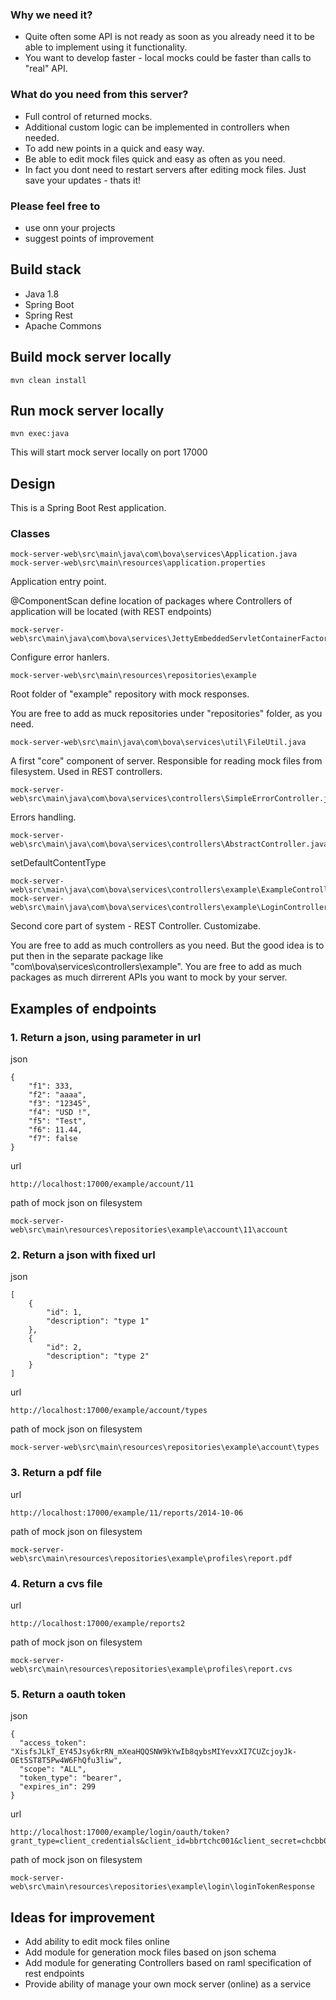 ### Why we need it?
- Quite often some API is not ready as soon as you already need it to be able to implement using it functionality.
- You want to develop faster - local mocks could be faster than calls to "real" API.

### What do you need from this server?
- Full control of returned mocks.
- Additional custom logic can be implemented in controllers when needed.
- To add new points in a quick and easy way.
- Be able to edit mock files quick and easy as often as you need.
- In fact you dont need to restart servers after editing mock files. Just save your updates - thats it!

### Please feel free to
* use onn your projects
* suggest points of improvement

## Build stack
* Java 1.8
* Spring Boot
* Spring Rest
* Apache Commons

## Build mock server locally

```
mvn clean install
```

## Run mock server locally

```
mvn exec:java
```

This will start mock server locally on port 17000

## Design

This is a Spring Boot Rest application.

### Classes
```
mock-server-web\src\main\java\com\bova\services\Application.java
mock-server-web\src\main\resources\application.properties
```

Application entry point.

@ComponentScan define location of packages where Controllers of application will be located (with REST endpoints)

```
mock-server-web\src\main\java\com\bova\services\JettyEmbeddedServletContainerFactory.java
```

Configure error hanlers.

```
mock-server-web\src\main\resources\repositories\example
```

Root folder of "example" repository with mock responses.

You are free to add as muck repositories under "repositories" folder, as you need.

```
mock-server-web\src\main\java\com\bova\services\util\FileUtil.java
```

A first "core" component of server.
Responsible for reading mock files from filesystem.
Used in REST controllers.

```
mock-server-web\src\main\java\com\bova\services\controllers\SimpleErrorController.java
```

Errors handling.

```
mock-server-web\src\main\java\com\bova\services\controllers\AbstractController.java
```

setDefaultContentType

```
mock-server-web\src\main\java\com\bova\services\controllers\example\ExampleController.java
mock-server-web\src\main\java\com\bova\services\controllers\example\LoginController.java
```

Second core part of system - REST Controller.
Customizabe.

You are free to add as much controllers as you need.
But the good idea is to put then in the separate package like "com\bova\services\controllers\example".
You are free to add as much packages as much dirrerent APIs you want to mock by your server.

## Examples of endpoints

### 1. Return a json, using parameter in url 

json
```
{
    "f1": 333,
    "f2": "aaaa",
    "f3": "12345",
    "f4": "USD !",
    "f5": "Test",
    "f6": 11.44,
    "f7": false
}
```

url
```
http://localhost:17000/example/account/11
```

path of mock json on filesystem
```
mock-server-web\src\main\resources\repositories\example\account\11\account
```

### 2. Return a json with fixed url

json
```
[
    {
        "id": 1,
        "description": "type 1"
    },
    {
        "id": 2,
        "description": "type 2"
    }
]

```

url
```
http://localhost:17000/example/account/types
```

path of mock json on filesystem
```
mock-server-web\src\main\resources\repositories\example\account\types
```

### 3. Return a pdf file

url
```
http://localhost:17000/example/11/reports/2014-10-06
```

path of mock json on filesystem
```
mock-server-web\src\main\resources\repositories\example\profiles\report.pdf
```

### 4. Return a cvs file

url
```
http://localhost:17000/example/reports2
```

path of mock json on filesystem
```
mock-server-web\src\main\resources\repositories\example\profiles\report.cvs
```

### 5. Return a oauth token

json
```
{
  "access_token": "XisfsJLkT_EY45Jsy6krRN_mXeaHQQSNW9kYwIb8qybsMIYevxXI7CUZcjoyJk-OEt5ST8T5Pw4W6FhQfu3liw",
  "scope": "ALL",
  "token_type": "bearer",
  "expires_in": 299
}

```

url
```
http://localhost:17000/example/login/oauth/token?grant_type=client_credentials&client_id=bbrtchc001&client_secret=chcbb001ec4y&scope=ALL
```

path of mock json on filesystem
```
mock-server-web\src\main\resources\repositories\example\login\loginTokenResponse
```

## Ideas for improvement
- Add ability to edit mock files online
- Add module for generation mock files based on json schema
- Add module for generating Controllers based on raml specification of rest endpoints
- Provide ability of manage your own mock server (online) as a service
